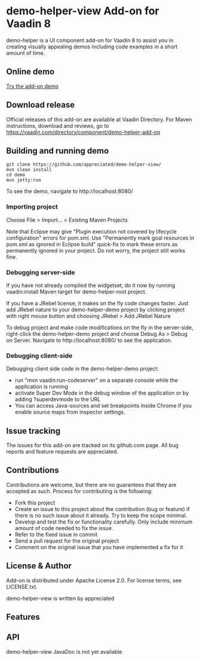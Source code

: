 # demo-helper-view Add-on for Vaadin 8

demo-helper is a UI component add-on for Vaadin 8 to assist you in creating visually appealing demos including code examples in a short amount of time.

## Online demo

[Try the add-on demo](https://vaadin-demo-helper-addon.herokuapp.com/)

## Download release

Official releases of this add-on are available at Vaadin Directory. For Maven instructions, download and reviews, go to https://vaadin.com/directory/component/demo-helper-add-on

## Building and running demo

```
git clone https://github.com/appreciated/demo-helper-view/
mvn clean install
cd demo
mvn jetty:run
```

To see the demo, navigate to http://localhost:8080/

### Importing project

Choose File > Import... > Existing Maven Projects

Note that Eclipse may give "Plugin execution not covered by lifecycle configuration" errors for pom.xml. Use "Permanently mark goal resources in pom.xml as ignored in Eclipse build" quick-fix to mark these errors as permanently ignored in your project. Do not worry, the project still works fine. 

### Debugging server-side

If you have not already compiled the widgetset, do it now by running vaadin:install Maven target for demo-helper-root project.

If you have a JRebel license, it makes on the fly code changes faster. Just add JRebel nature to your demo-helper-demo project by clicking project with right mouse button and choosing JRebel > Add JRebel Nature

To debug project and make code modifications on the fly in the server-side, right-click the demo-helper-demo project and choose Debug As > Debug on Server. Navigate to http://localhost:8080/ to see the application.

### Debugging client-side

Debugging client side code in the demo-helper-demo project:
  - run "mvn vaadin:run-codeserver" on a separate console while the application is running
  - activate Super Dev Mode in the debug window of the application or by adding ?superdevmode to the URL
  - You can access Java-sources and set breakpoints inside Chrome if you enable source maps from inspector settings.
 
## Issue tracking

The issues for this add-on are tracked on its github.com page. All bug reports and feature requests are appreciated. 

## Contributions

Contributions are welcome, but there are no guarantees that they are accepted as such. Process for contributing is the following:
- Fork this project
- Create an issue to this project about the contribution (bug or feature) if there is no such issue about it already. Try to keep the scope minimal.
- Develop and test the fix or functionality carefully. Only include minimum amount of code needed to fix the issue.
- Refer to the fixed issue in commit
- Send a pull request for the original project
- Comment on the original issue that you have implemented a fix for it

## License & Author

Add-on is distributed under Apache License 2.0. For license terms, see LICENSE.txt.

demo-helper-view is written by appreciated

## Features

## API

demo-helper-view JavaDoc is not yet available
